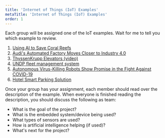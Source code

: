 ```yaml
---
title: 'Internet of Things (IoT) Examples'
metaTitle: 'Internet of Things (IoT) Examples'
order: 1
---
```


Each group will be assigned one of the IoT examples. Wait for me to tell you which example to review.

1. [Using AI to Save Coral Reefs](https://newsroom.intel.com/news/using-artificial-intelligence-save-coral-reefs/#gs.fyx883)
2. [Audi's Automated Factory Moves Closer to Industry 4.0](https://www.intel.com/content/www/us/en/customer-spotlight/stories/audi-automated-factory.html)
3. [ThyssenKrupp Elevators (video)](https://azure.microsoft.com/en-us/resources/videos/thyssenkrupp-giving-cities-a-lift-with-the-internet-of-things/)
4. [UNDP fleet management system](https://customers.microsoft.com/en-us/story/822486-united-nations-development-programme-nonprofit-azure-iot)
5. [Autonomous Virus-Killing Robots Show Promise in the Fight Against COVID-19](https://www.intel.com/content/www/us/en/customer-spotlight/stories/akara-customer-story.html)
6. [Hotel Smart Parking Solution](https://customers.microsoft.com/en-us/story/crowneplazabelgrade-travel-transportation-azure)

Once your group has your assignment, each member should read over the description of the example. When everyone is finished reading the description, you should discuss the following as team:

* What is the goal of the project?
* What is the embedded system/device being used?
* What types of sensors are used?
* How is artificial intelligence helping (if used)?
* What's next for the project?
